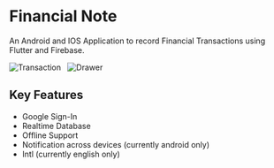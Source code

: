 # Financial Note

An Android and IOS Application to record Financial Transactions using Flutter and Firebase.

![Transaction](https://raw.githubusercontent.com/adisayoga/financial_note/docs/screenshots/transactions.png) &nbsp;
![Drawer](https://raw.githubusercontent.com/adisayoga/financial_note/docs/screenshots/drawer.png)

## Key Features

  * Google Sign-In
  * Realtime Database
  * Offline Support
  * Notification across devices (currently android only)
  * Intl (currently english only)
